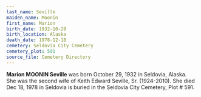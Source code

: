 ```yaml
---
last_name: Seville
maiden_name: Moonin
first_name: Marion
birth_date: 1932-10-29
birth_location: Alaska
death_date: 1978-12-18
cemetery: Seldovia City Cemetery
cemetery_plot: 591
source_file: Cemetery Directory
---
```

**Marion MOONIN Seville** was born October 29, 1932 in Seldovia, Alaska. She was the second wife of Keith Edward Seville, Sr. (1924-2010). She died Dec 18, 1978 in Seldovia is buried in the Seldovia City Cemetery, Plot # 591.


